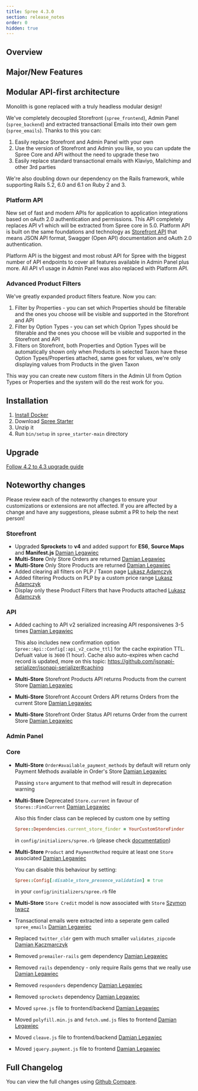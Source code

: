 ```yaml
---
title: Spree 4.3.0
section: release_notes
order: 0
hidden: true
---
```


## Overview


## Major/New Features

## Modular API-first architecture

Monolith is gone replaced with a truly headless modular design!

We've completely decoupled Storefront (`spree_frontend`), Admin Panel (`spree_backend`) and extracted transactional Emails into their own gem (`spree_emails`). Thanks to this you can:

   1. Easily replace Storefront and Admin Panel with your own
   2. Use the version of Storefront and Admin you like, so you can update the Spree Core and API without the need to upgrade these two
   3. Easily replace standard transactional emails with Klaviyo, Mailchimp and other 3rd parties
 
We're also doubling down our dependency on the Rails framework, while supporting Rails 5.2, 6.0 and 6.1 on Ruby 2 and 3.

### Platform API

New set of fast and modern APIs for application to application integrations based on oAuth 2.0 authentication and permissions.
This API completely replaces API v1 which will be extracted from Spree core in 5.0. Platform API is built on the same 
foundations and technology as [Storefront API](https://api.spreecommerce.org/docs/api-v2/api/docs/v2/storefront/index.yaml) 
that means JSON API format, Swagger (Open API) documentation and oAuth 2.0 authentication.

Platform API is the biggest and most robust API for Spree with the biggest number of API endpoints to cover all features
available in Admin Panel plus more. All API v1 usage in Admin Panel was also replaced with Platform API.

### Advanced Product Filters

We've greatly expanded product filters feature. Now you can:

1. Filter by Properties - you can set which Properties should be filterable and the ones you choose will be visible and supported in the Storefront and API
2. Filter by Option Types - you can set which Oprion Types should be filterable and the ones you choose will be visible and supported in the Storefront and API
3. Filters on Storefront, both Properties and Option Types will be automatically shown only when Products in selected Taxon have these Option Types/Properties attached, same goes for values, we're only displaying values from Products in the given Taxon

This way you can create new custom filters in the Admin UI from Option Types or Properties and the system will do the rest work for you.

## Installation

1. [Install Docker](https://docs.docker.com/get-docker/)
2. Download [Spree Starter](https://github.com/spree/spree_starter/archive/main.zip)
3. Unzip it
4. Run `bin/setup` in `spree_starter-main` directory

## Upgrade

[Follow 4.2 to 4.3 upgrade guide](/developer/upgrades/four-dot-two-to-four-dot-three.html)

## Noteworthy changes

Please review each of the noteworthy changes to ensure your customizations or extensions are not affected. If you are affected by a change and have any suggestions, please submit a PR to help the next person!

### Storefront

* Upgraded **Sprockets** to **v4** and added support for **ES6**, **Source Maps** and **Manifest.js**  [Damian Legawiec](https://github.com/spree/spree/pull/10852)
* **Multi-Store** Only Store Orders are returned [Damian Legawiec](https://github.com/spree/spree/pull/11126/commits/a694445a99a41f36825666fe04f73f020951fa2e)
* **Multi-Store** Only Store Products are returned [Damian Legawiec](https://github.com/spree/spree/pull/11126/commits/e72ced9330e371211027d7a3371792d8fd5ed6e1)
* Added clearing all filters on PLP / Taxon page [Lukasz Adamczyk](https://github.com/spree/spree/pull/11031)
* Added filtering Products on PLP by a custom price range [Lukasz Adamczyk](https://github.com/spree/spree/pull/11007)
* Display only these Product Filters that have Products attached [Lukasz Adamczyk](https://github.com/spree/spree/pull/11023/files)

### API

* Added caching to API v2 serialized increasing API responsivenes 3-5 times [Damian Legawiec](https://github.com/spree/spree/pull/10875)

    This also includes new confirmation option `Spree::Api::Config[:api_v2_cache_ttl]` for the cache expiration TTL. Defualt value is `3600` (1 hour). Cache also auto-expires when cachd record is updated, more on this topic: https://github.com/jsonapi-serializer/jsonapi-serializer#caching
    
* **Multi-Store** Storefront Products API returns Products from the current Store [Damian Legawiec](https://github.com/spree/spree/pull/11126)
* **Multi-Store** Storefront Account Orders API returns Orders from the current Store [Damian Legawiec](https://github.com/spree/spree/pull/11126)
* **Multi-Store** Storefront Order Status API returns Order from the current Store [Damian Legawiec](https://github.com/spree/spree/pull/11126)

### Admin Panel

### Core

* **Multi-Store** `Order#available_payment_methods` by default will return only Payment Methods available in Order's Store [Damian Legawiec](https://github.com/spree/spree/pull/11126/commits/8f52301c8178e04bb1aa6a03cde5ebb9f0063cbb)

    Passing `store` argument to that method will result in deprecation warning
* **Multi-Store** Deprecated `Store.current` in favour of ` Stores::FindCurrent` [Damian Legawiec](https://github.com/spree/spree/pull/11126/commits/f3414d67b92a2b1d2eb920abab95ff48ab8afd72)

  Also this finder class can be repleced by custom one by setting 
  
  ```ruby
  Spree::Dependencies.current_store_finder = YourCustomStoreFinder
  ``` 
  in `config/initializers/spree.rb` (please check [documentation](https://guides.spreecommerce.org/developer/customization/dependencies.html))
* **Multi-Store** `Product` and `PaymentMethod` require at least one `Store` associated [Damian Legawiec](https://github.com/spree/spree/pull/11141)
    
    You can disable this behaviour by setting:

    ```ruby
    Spree::Config[:disable_store_presence_validation] = true
    ```

    in your `config/initializers/spree.rb` file

* **Multi-Store** `Store Credit` model is now associated with `Store` [Szymon Iwacz](https://github.com/spree/spree/pull/11155)
* Transactional emails were extracted into a seperate gem called `spree_emails` [Damian Legawiec](https://github.com/spree/spree/pull/11110/commits/1ebb0dd8c7f8f7e296f21c630886b05869b6acbc)
* Replaced `twitter_cldr` gem with much smaller `validates_zipcode` [Damian Kaczmarczyk](https://github.com/spree/spree/pull/11077)
* Removed `premailer-rails` gem dependency [Damian Legawiec](https://github.com/spree/spree/pull/11041/commits/2726da8db3992306fcde58175e17a379029e2955)
* Removed `rails` dependency - only require Rails gems that we really use [Damian Legawiec](https://github.com/spree/spree/pull/11041/commits/2dc16c59204257e7e01cee386d9cad4824f4c107)
* Removed `responders` dependency [Damian Legawiec](https://github.com/spree/spree/pull/11041/commits/9751b9b9cd02c3f88a7727eade676f6635c4da09)
* Removed `sprockets` dependency [Damian Legawiec](https://github.com/spree/spree/pull/11041/commits/f87c44fbd3b4a99c6fa04cf089655e84efb29a56)
* Moved `spree.js` file to frontend/backend [Damian Legawiec](https://github.com/spree/spree/pull/11110/commits/57d1bd9d9d44525c2cbac769726bc617e6e7e809)
* Moved `polyfill.min.js` and `fetch.umd.js` files to frontend [Damian Legawiec](https://github.com/spree/spree/pull/11110/commits/e0d2901665cbf56633e8d86b2a822b4f5b916a0b)
* Moved `cleave.js` file to frontend/backend [Damian Legawiec](https://github.com/spree/spree/pull/11110/commits/2dc959d3c0c75c3efe7494ec754c127cb8a392d4)
* Moved `jquery.payment.js` file to frontend [Damian Legawiec](https://github.com/spree/spree/pull/11110/commits/3605d678486312eefd725f4ee6918c93bd3215ca)

## Full Changelog

You can view the full changes using [Github Compare](https://github.com/spree/spree/compare/4-2-stable...4-3-stable).
